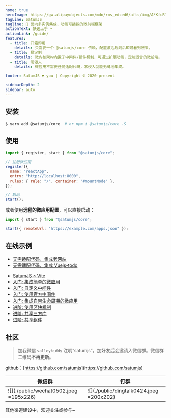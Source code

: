 ```yaml
---
home: true
heroImage: https://gw.alipayobjects.com/mdn/rms_edced6/afts/img/A*KfcRTYnC4eoAAAAAAAAAAAAAARQnAQ
tagLine: SatumJS
tagline: 🔱 面向多实例集成、功能可插拔的微前端框架
actionText: 快速上手 →
actionLink: /guide/
features:
  - title: 开箱即用
    details: 只需要一个 @satumjs/core 依赖，配置激活规则后即可看到效果。
  - title: 易定制
    details: 微内核架构内置了中间件/插件机制，可通过扩展功能，定制适合的微前端。
  - title: 零侵入
    details: 微应用不需要任何适配代码，零侵入就能无缝地集成。

footer: SatumJS ❤️ you | Copyright © 2020-present

sidebarDepth: 2
sidebar: auto
---
```


## 安装

```bash
$ yarn add @satumjs/core  # or npm i @satumjs/core -S
```

## 使用

```js
import { register, start } from "@satumjs/core";

// 注册微应用
register({
  name: "reactApp",
  entry: "http://localhost:8000",
  rules: { rule: "/", container: "#mountNode" },
});

// 启动
start();
```

或者使用**远程的微应用配置**，可以直接启动：

```js {3}
import { start } from "@satumjs/core";

start({ remoteUrl: "https://example.com/apps.json" });
```

## 在线示例

- [无需适配代码，集成老网站](https://codepen.io/valleykid/pen/PoQopON)
- [无需适配代码，集成 Vuejs-todo](https://codepen.io/valleykid/pen/LYQYWrK)

<div></div>

- [SatumJS × Vite](https://stackblitz.com/edit/vitejs-vite-pl7bhf) <!-- | [playground/simple-vite](https://github.com/satumjs/playground/tree/master/simple-vite) -->
- [入门: 集成简单的微应用](https://stackblitz.com/edit/github-gacap7) <!-- | [playground/simple-example](https://github.com/satumjs/playground/tree/master/simple-example) -->
- [入门: 自定义中间件](https://stackblitz.com/edit/js-9dzksc) <!-- | [playground/simple-custom-midware](https://github.com/satumjs/playground/tree/master/simple-custom-midware) -->
- [入门: 使用官方中间件](https://stackblitz.com/edit/js-xte5xe) <!-- | [playground/use-offical-midwares](https://github.com/satumjs/playground/tree/master/use-offical-midwares) -->
- [入门: 集成自带生命周期的微应用](https://stackblitz.com/edit/js-lyqjyr) <!-- | [playground/use-app-with-lifecycles](https://github.com/satumjs/playground/tree/master/use-app-with-lifecycles) -->
- [进阶: 使用区块机制](https://stackblitz.com/edit/js-m2kkqn) <!-- | [playground/simple-block-example](https://github.com/satumjs/playground/tree/master/simple-block-example) -->
- [进阶: 共享三方库](https://stackblitz.com/edit/github-vfvwg3)
- [进阶: 共享组件](https://github.com/satumjs/playground/tree/master/simple-share-component)

## 社区

> 加我微信 `valleykiddy` 注明“satumjs”，加好友后会邀请入微信群。微信群二维码**不再更新**。

github：[https://github.com/satumjs](https://github.com/satumjs)

| 微信群                                 | 钉群                                     |
| -------------------------------------- | ---------------------------------------- |
| ![](./public/wechat0502.jpeg =195x226) | ![](./public/dingtalk0424.jpeg =200x202) |

其他渠道建设中，欢迎关注或参与~
